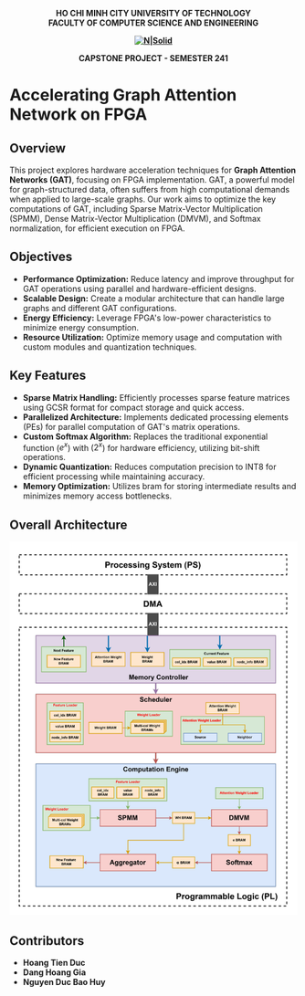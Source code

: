 <strong><div align="center">
HO CHI MINH CITY
UNIVERSITY OF TECHNOLOGY
<br />
FACULTY OF COMPUTER SCIENCE AND ENGINEERING
<br />

[![N|Solid](https://upload.wikimedia.org/wikipedia/commons/thumb/d/de/HCMUT_official_logo.png/238px-HCMUT_official_logo.png)](https://hcmut.edu.vn/)
<br /></strong>

**CAPSTONE PROJECT - SEMESTER 241**
<br/>

</div>

# Accelerating Graph Attention Network on FPGA

## Overview

This project explores hardware acceleration techniques for **Graph Attention Networks (GAT)**, focusing on FPGA implementation. GAT, a powerful model for graph-structured data, often suffers from high computational demands when applied to large-scale graphs. Our work aims to optimize the key computations of GAT, including Sparse Matrix-Vector Multiplication (SPMM), Dense Matrix-Vector Multiplication (DMVM), and Softmax normalization, for efficient execution on FPGA.

## Objectives

- **Performance Optimization:** Reduce latency and improve throughput for GAT operations using parallel and hardware-efficient designs.
- **Scalable Design:** Create a modular architecture that can handle large graphs and different GAT configurations.
- **Energy Efficiency:** Leverage FPGA's low-power characteristics to minimize energy consumption.
- **Resource Utilization:** Optimize memory usage and computation with custom modules and quantization techniques.

## Key Features

- **Sparse Matrix Handling:** Efficiently processes sparse feature matrices using GCSR format for compact storage and quick access.
- **Parallelized Architecture:** Implements dedicated processing elements (PEs) for parallel computation of GAT's matrix operations.
- **Custom Softmax Algorithm:** Replaces the traditional exponential function \($e^x$\) with \($2^x$\) for hardware efficiency, utilizing bit-shift operations.
- **Dynamic Quantization:** Reduces computation precision to INT8 for efficient processing while maintaining accuracy.
- **Memory Optimization:** Utilizes bram for storing intermediate results and minimizes memory access bottlenecks.

## Overall Architecture

![Alt text](docs/images/overall.png)

## Contributors

- **Hoang Tien Duc**
- **Dang Hoang Gia**
- **Nguyen Duc Bao Huy**
